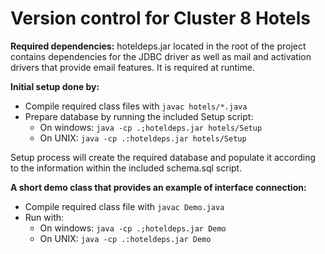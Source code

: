 # Version control for Cluster 8 Hotels

**Required dependencies:**
hoteldeps.jar located in the root of the project contains dependencies for the JDBC driver as well as mail and activation drivers that provide email features. It is required at runtime.

**Initial setup done by:**
* Compile required class files with `javac hotels/*.java`
* Prepare database by running the included Setup script:
    - On windows: `java -cp .;hoteldeps.jar hotels/Setup`
    - On UNIX: `java -cp .:hoteldeps.jar hotels/Setup`

Setup process will create the required database and populate it according to the information within the included schema.sql script.

**A short demo class that provides an example of interface connection:**
* Compile required class file with `javac Demo.java`
* Run with:
    - On windows: `java -cp .;hoteldeps.jar Demo`
    - On UNIX: `java -cp .:hoteldeps.jar Demo`